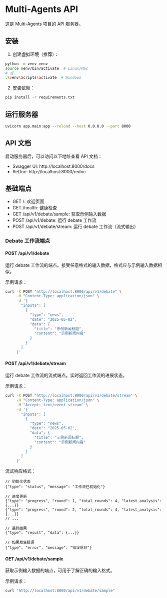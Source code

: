 # Multi-Agents API

这是 Multi-Agents 项目的 API 服务器。

## 安装

1. 创建虚拟环境（推荐）：
```bash
python -m venv venv
source venv/bin/activate  # Linux/Mac
# 或
.\venv\Scripts\activate  # Windows
```

2. 安装依赖：
```bash
pip install -r requirements.txt
```

## 运行服务器

```bash
uvicorn app.main:app --reload --host 0.0.0.0 --port 8000
```

## API 文档

启动服务器后，可以访问以下地址查看 API 文档：

- Swagger UI: http://localhost:8000/docs
- ReDoc: http://localhost:8000/redoc

## 基础端点

- GET /: 欢迎页面
- GET /health: 健康检查
- GET /api/v1/debate/sample: 获取示例输入数据
- POST /api/v1/debate: 运行 debate 工作流
- POST /api/v1/debate/stream: 运行 debate 工作流（流式输出）

### Debate 工作流端点

#### POST /api/v1/debate

运行 debate 工作流的端点。接受任意格式的输入数据，格式应与示例输入数据相似。

示例请求：
```bash
curl -X POST "http://localhost:8000/api/v1/debate" \
     -H "Content-Type: application/json" \
     -d '{
       "inputs": [
         {
           "type": "news",
           "date": "2025-05-02",
           "data": {
             "title": "示例新闻标题",
             "content": "示例新闻内容"
           }
         }
       ]
     }'
```

#### POST /api/v1/debate/stream

运行 debate 工作流的流式端点。实时返回工作流的进展状态。

示例请求：
```bash
curl -X POST "http://localhost:8000/api/v1/debate/stream" \
     -H "Content-Type: application/json" \
     -H "Accept: text/event-stream" \
     -d '{
       "inputs": [
         {
           "type": "news",
           "date": "2025-05-02",
           "data": {
             "title": "示例新闻标题",
             "content": "示例新闻内容"
           }
         }
       ]
     }'
```

流式响应格式：
```jsonc
// 初始化状态
{"type": "status", "message": "工作流已初始化"}

// 进度更新
{"type": "progress", "round": 1, "total_rounds": 4, "latest_analysis": {...}}
{"type": "progress", "round": 2, "total_rounds": 4, "latest_analysis": {...}}
// ...

// 最终结果
{"type": "result", "data": {...}}

// 如果发生错误
{"type": "error", "message": "错误信息"}
```

#### GET /api/v1/debate/sample

获取示例输入数据的端点，可用于了解正确的输入格式。

示例请求：
```bash
curl "http://localhost:8000/api/v1/debate/sample"
``` 